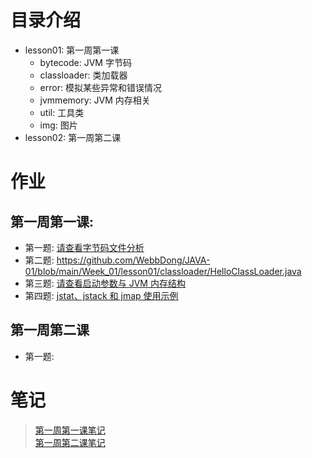 # 目录介绍
- lesson01: 第一周第一课
  - bytecode: JVM 字节码
  - classloader: 类加载器
  - error: 模拟某些异常和错误情况
  - jvmmemory: JVM 内存相关
  - util: 工具类
  - img: 图片
- lesson02: 第一周第二课
  
# 作业
## 第一周第一课: 
  - 第一题: [请查看字节码文件分析](https://github.com/WebbDong/JAVA-01/tree/main/Week_01/lesson01/README.md#byteCodeFileAnalysis)
  - 第二题: <https://github.com/WebbDong/JAVA-01/blob/main/Week_01/lesson01/classloader/HelloClassLoader.java>
  - 第三题: [请查看启动参数与 JVM 内存结构](https://github.com/WebbDong/JAVA-01/tree/main/Week_01/lesson01/README.md#JVMMemoryStructureAndJMM)
  - 第四题: [jstat、jstack 和 jmap 使用示例](https://github.com/WebbDong/JAVA-01/tree/main/Week_01/lesson01/README.md#jstatjstackjmapExample)
  
## 第一周第二课
  - 第一题: 
  
# 笔记
> [第一周第一课笔记](https://github.com/WebbDong/JAVA-01/blob/main/Week_01/lesson01)  
> [第一周第二课笔记](https://github.com/WebbDong/JAVA-01/blob/main/Week_01/lesson02)
